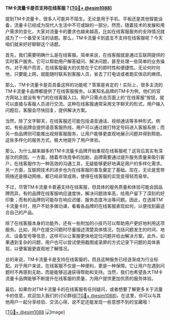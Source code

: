**TM卡流量卡是否支持在线客服？[[TG💪+ @esim1088](https://t.me/s/esim1088)]**

提到TM卡流量卡，很多人可能并不陌生。无论是用于手机、平板还是其他智能设备，流量卡已经成为现代人生活中不可或缺的一部分。然而，随着技术的发展和用户需求的变化，大家对流量卡的要求也越来越高，比如在线客服服务的支持情况就成为了一个备受关注的话题。那么，TM卡流量卡到底支不支持在线客服呢？今天咱们就来好好聊聊这个话题。

首先，我们需要明确什么是在线客服。简单来说，在线客服就是通过互联网提供的实时客户服务。它可以帮助用户解答疑问、解决问题，甚至处理一些简单的业务操作。对于用户而言，在线客服最大的优势在于它的即时性和便捷性。无论何时何地，只要能上网，就能随时联系到客服人员，省去了打电话或者跑实体店的麻烦。

那么，TM卡流量卡是否具备这样的功能呢？答案是肯定的！实际上，很多主流的TM卡流量卡品牌都提供了在线客服服务。以某知名品牌的TM卡为例，他们的官方网站上就设有专门的在线客服入口。用户只需点击页面上的“在线客服”按钮，就可以直接与客服人员进行交流。这种在线客服通常采用文字聊天的形式，用户输入问题后，客服会尽快回复，提供解决方案。

当然，除了文字聊天，在线客服还可能包括语音通话、视频通话等多种形式。例如，有些品牌会提供语音客服热线，用户可以通过拨打特定号码进入客服系统；而另一些品牌则可能推出视频客服服务，让用户能够更直观地展示问题并得到帮助。这些多样化的服务方式，极大地提升了用户体验。

那么，为什么越来越多的TM卡流量卡品牌开始重视在线客服呢？这背后其实有深层次的原因。一方面，随着市场竞争的加剧，品牌需要通过提升服务质量来吸引客户。在线客服作为一种高效的沟通工具，无疑能够更好地满足用户的多样化需求。另一方面，互联网技术的进步也为在线客服的普及奠定了基础。现在，无论是宽带网络还是移动网络，都已经非常成熟，使得在线客服的实现变得轻而易举。

不过，尽管TM卡流量卡普遍支持在线客服，但具体的服务质量和体验可能会因品牌而异。有的品牌在线客服响应速度快，解决问题效率高，给用户留下了深刻的好印象；而有的品牌则可能存在响应迟缓、服务态度冷淡等问题。因此，在选择TM卡流量卡时，用户不妨多做功课，看看各品牌的在线客服表现如何，以便找到最适合自己的产品。

除了在线客服本身的功能外，还有一些附加的小技巧可以帮助用户更好地利用这项服务。比如，用户在提交问题时尽量描述清楚具体情况，包括问题发生的时间、地点、设备型号等信息，这样可以让客服更快地定位问题并给出解决方案。此外，如果遇到复杂的问题，用户也可以尝试使用截图或录屏的方式记录下问题的具体表现，以便客服更直观地了解情况。

总的来说，TM卡流量卡是支持在线客服的，而且这种服务已经逐渐成为行业标配。对于用户来说，在线客服不仅是一种便利，更是一种保障。它让用户在遇到问题时不再感到无助，而是能够迅速获得帮助和支持。当然，我们也希望各大TM卡流量卡品牌能够不断提升在线客服的质量，为用户提供更加优质的服务体验。

最后，如果你对TM卡流量卡的在线客服有任何疑问，或者想要了解更多关于流量卡的信息，欢迎加入我们的讨论群组[[TG💪+ @esim1088](https://t.me/s/esim1088)]。在这里，你可以与其他用户一起分享经验、交流心得，说不定还能发现一些意想不到的宝藏哦！

[[TG💪+ @esim1088](https://t.me/s/esim1088) ![Image](https://i.postimg.cc/4NQfJmqS/Snipaste-2025-05-13-00-14-12.png)]